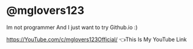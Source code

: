 # @mglovers123
Im not programmer And I just want to try Github.io :)

https://YouTube.com/c/mglovers123Official/ 👈This Is My YouTube Link 
